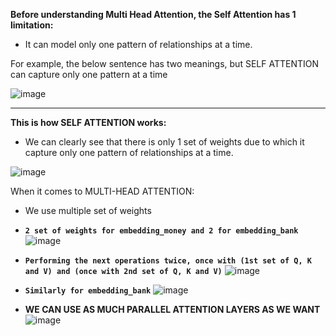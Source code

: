 **Before understanding Multi Head Attention, the Self Attention has 1 limitation:**
* It can model only one pattern of relationships at a time.

For example, the below sentence has two meanings, but SELF ATTENTION can capture only one pattern at a time

![image](https://github.com/user-attachments/assets/0ea8a686-8549-4343-97b6-4bd748514c96)

--------------------------

**This is how SELF ATTENTION works:**
* We can clearly see that there is only 1 set of weights due to which it capture only one pattern of relationships at a time.
  
![image](https://github.com/user-attachments/assets/037b122c-e372-44eb-af2d-1fe895d7efc6)

When it comes to MULTI-HEAD ATTENTION:
* We use multiple set of weights


* **``2 set of weights for embedding_money and 2 for embedding_bank``**
![image](https://github.com/user-attachments/assets/0b5e65be-a711-439f-8d9c-bd7fc1fd0041)

* **``Performing the next operations twice, once with (1st set of Q, K and V) and (once with 2nd set of Q, K and V)``**
![image](https://github.com/user-attachments/assets/3fc9e477-2702-4ab9-87d1-bafb1843ef62)

* **``Similarly for embedding_bank``**
![image](https://github.com/user-attachments/assets/fbc203c5-fb9f-4fbb-8d3e-6cd3b09f1518)

* **WE CAN USE AS MUCH PARALLEL ATTENTION LAYERS AS WE WANT**
![image](https://github.com/user-attachments/assets/fd7566bb-6b56-4dee-adde-a250bf7dc71e)



